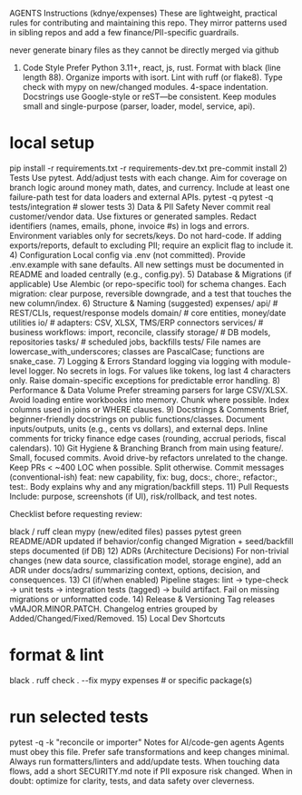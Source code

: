 AGENTS Instructions (kdnye/expenses)
These are lightweight, practical rules for contributing and maintaining this repo. They mirror patterns used in sibling repos and add a few finance/PII-specific guardrails.

 never generate binary files as they cannot be directly merged via github

1) Code Style
Prefer Python 3.11+, react, js, rust.
Format with black (line length 88). Organize imports with isort. Lint with ruff (or flake8). Type check with mypy on new/changed modules.
4-space indentation. Docstrings use Google-style or reST—be consistent.
Keep modules small and single-purpose (parser, loader, model, service, api).
# local setup
pip install -r requirements.txt -r requirements-dev.txt
pre-commit install
2) Tests
Use pytest. Add/adjust tests with each change.
Aim for coverage on branch logic around money math, dates, and currency.
Include at least one failure-path test for data loaders and external APIs.
pytest -q
pytest -q tests/integration  # slower tests
3) Data & PII Safety
Never commit real customer/vendor data. Use fixtures or generated samples.
Redact identifiers (names, emails, phone, invoice #s) in logs and errors.
Environment variables only for secrets/keys. Do not hard-code.
If adding exports/reports, default to excluding PII; require an explicit flag to include it.
4) Configuration
Local config via .env (not committed). Provide .env.example with sane defaults.
All new settings must be documented in README and loaded centrally (e.g., config.py).
5) Database & Migrations (if applicable)
Use Alembic (or repo-specific tool) for schema changes.
Each migration: clear purpose, reversible downgrade, and a test that touches the new column/index.
6) Structure & Naming (suggested)
expenses/
  api/            # REST/CLIs, request/response models
  domain/         # core entities, money/date utilities
  io/             # adapters: CSV, XLSX, TMS/ERP connectors
  services/       # business workflows: import, reconcile, classify
  storage/        # DB models, repositories
  tasks/          # scheduled jobs, backfills
  tests/
File names are lowercase_with_underscores; classes are PascalCase; functions are snake_case.
7) Logging & Errors
Standard logging via logging with module-level logger.
No secrets in logs. For values like tokens, log last 4 characters only.
Raise domain-specific exceptions for predictable error handling.
8) Performance & Data Volume
Prefer streaming parsers for large CSV/XLSX.
Avoid loading entire workbooks into memory. Chunk where possible.
Index columns used in joins or WHERE clauses.
9) Docstrings & Comments
Brief, beginner-friendly docstrings on public functions/classes.
Document inputs/outputs, units (e.g., cents vs dollars), and external deps.
Inline comments for tricky finance edge cases (rounding, accrual periods, fiscal calendars).
10) Git Hygiene & Branching
Branch from main using feature/<short-kebab-summary>.
Small, focused commits. Avoid drive-by refactors unrelated to the change.
Keep PRs < ~400 LOC when possible. Split otherwise.
Commit messages (conventional-ish)
feat: new capability, fix: bug, docs:, chore:, refactor:, test:.
Body explains why and any migration/backfill steps.
11) Pull Requests
Include: purpose, screenshots (if UI), risk/rollback, and test notes.

Checklist before requesting review:

 black / ruff clean
 mypy (new/edited files) passes
 pytest green
 README/ADR updated if behavior/config changed
 Migration + seed/backfill steps documented (if DB)
12) ADRs (Architecture Decisions)
For non-trivial changes (new data source, classification model, storage engine), add an ADR under docs/adrs/ summarizing context, options, decision, and consequences.
13) CI (if/when enabled)
Pipeline stages: lint → type-check → unit tests → integration tests (tagged) → build artifact.
Fail on missing migrations or unformatted code.
14) Release & Versioning
Tag releases vMAJOR.MINOR.PATCH.
Changelog entries grouped by Added/Changed/Fixed/Removed.
15) Local Dev Shortcuts
# format & lint
black .
ruff check . --fix
mypy expenses  # or specific package(s)

# run selected tests
pytest -q -k "reconcile or importer"
Notes for AI/code-gen agents
Agents must obey this file. Prefer safe transformations and keep changes minimal.
Always run formatters/linters and add/update tests.
When touching data flows, add a short SECURITY.md note if PII exposure risk changed.
When in doubt: optimize for clarity, tests, and data safety over cleverness.
